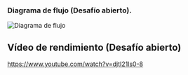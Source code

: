 ### Diagrama de flujo (Desafío abierto).
![Diagrama de flujo](https://github.com/KarenWon9/WRO-FI-Team-Spark/blob/main/C%C3%B3digo%20/Diagrama%20de%20flujo%20(Desaf%C3%ADo%20abierto).jpg)

## Vídeo de rendimiento (Desafío abierto)
https://www.youtube.com/watch?v=djtI21ls0-8